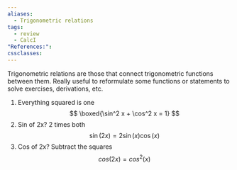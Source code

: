 ```yaml
---
aliases:
  - Trigonometric relations
tags:
  - review
  - CalcI
"References:": 
cssclasses:
---
```

Trigonometric relations are those that connect trigonometric functions between them. 
Really useful to reformulate some functions or statements to solve exercises, derivations, etc.

1. Everything squared is one
$$
\boxed{\sin^2 x + \cos^2 x = 1}
$$
2. Sin of 2x? 2 times both
$$
\sin(2x) = 2 \sin(x) \cos(x)
$$
3. Cos of 2x? Subtract the squares
$$
cos(2x) = cos^2(x)
$$
